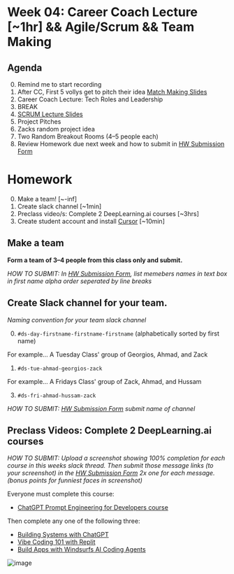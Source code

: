 # Week 04: Career Coach Lecture [~1hr] && Agile/Scrum && Team Making  

## Agenda
0. Remind me to start recording
0. After CC, First 5 vollys get to pitch their idea [Match Making Slides](https://docs.google.com/presentation/d/14byZY6zfrfDIu6W0GDIfgQjpunf7lXoefwVolWv8WVs/edit?slide=id.g2fe36577cca_0_931#slide=id.g2fe36577cca_0_931)
0. Career Coach Lecture: Tech Roles and Leadership
0. BREAK
0. [SCRUM Lecture Slides](https://docs.google.com/presentation/d/1G-7RNgZinNdX1FChukCllxV07ioiHQRA7gaxPV6eYHw/edit?usp=sharing)
0. Project Pitches
1. Zacks random project idea
2. Two Random Breakout Rooms (4–5 people each)
0. Review Homework due next week and how to submit in [HW Submission Form](https://forms.gle/MFH173MZaQ5TquCB6)



# Homework
0. Make a team! [~-inf]
1. Create slack channel [~1min]
2. Preclass video/s:  Complete 2 DeepLearning.ai courses [~3hrs]
3. Create student account and install [Cursor](https://cursor.com/students) [~10min]

## Make a team
__Form a team of 3–4 people from this class only and submit.__

_HOW TO SUBMIT:  In [HW Submission Form](https://forms.gle/MFH173MZaQ5TquCB6), list memebers names in text box in first name alpha order seperated by line breaks_


## Create Slack channel for your team.

_Naming convention for your team slack channel_

0. `#ds-day-firstname-firstname-firstname` (alphabetically sorted by first name)

For example... A Tuesday Class' group of Georgios, Ahmad, and Zack
1. `#ds-tue-ahmad-georgios-zack`

For example... A Fridays Class' group of Zack, Ahmad, and Hussam

3. `#ds-fri-ahmad-hussam-zack`

_HOW TO SUBMIT:  [HW Submission Form](https://forms.gle/MFH173MZaQ5TquCB6) submit name of channel_

## Preclass Videos: Complete 2 DeepLearning.ai courses
_HOW TO SUBMIT:  Upload a screenshot showing 100% completion for each course in this weeks slack thread. Then submit those message links (to your screenshot) in the [HW Submission Form](https://forms.gle/MFH173MZaQ5TquCB6) 2x one for each message. (bonus points for funniest faces in screenshot)_

Everyone must complete this course:
  - [ChatGPT Prompt Engineering for Developers course](https://www.deeplearning.ai/short-courses/chatgpt-prompt-engineering-for-developers)

Then complete any one of the following three:
  - [Building Systems with ChatGPT](https://www.deeplearning.ai/short-courses/building-systems-with-chatgpt)
  - [Vibe Coding 101 with Replit](https://www.deeplearning.ai/short-courses/vibe-coding-101-with-replit/)
  - [Build Apps with Windsurfs AI Coding Agents](https://www.deeplearning.ai/short-courses/build-apps-with-windsurfs-ai-coding-agents/)

![image](https://github.com/CUNYTechPrep/2024-DS-Fri-1230/blob/0fa39d92ba70f6f82208a02b4698d3d0bc3ec915/Week-08-Decision-Trees-n-Random-Forest/images/image.png?raw=true)
